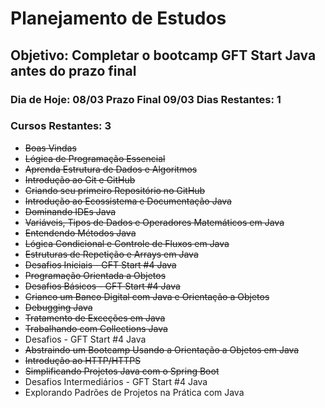 # Planejamento de Estudos

## Objetivo: Completar o bootcamp GFT Start Java antes do prazo final 

### Dia de Hoje: 08/03  Prazo Final 09/03    Dias Restantes: 1
### Cursos Restantes: 3
* <s>Boas Vindas</s> 
* <s>Lógica de Programação Essencial</s>
* <s>Aprenda Estrutura de Dados e Algoritmos</s>
* <s>Introdução ao Git e GitHub</s>
* <s>Criando seu primeiro Repositório no GitHub</s>
* <s>Introdução ao Ecossistema e Documentação Java</s>
* <s>Dominando IDEs Java</s>
* <s>Variáveis, Tipos de Dados e Operadores Matemáticos em Java</s>
* <s>Entendendo Métodos Java</s>
* <s>Lógica Condicional e Controle de Fluxos em Java</s>
* <s>Estruturas de Repetição e Arrays em Java</s>
* <s>Desafios Iniciais - GFT Start #4 Java</s>
* <s>Programação Orientada a Objetos</s>
* <s>Desafios Básicos - GFT Start #4 Java</s>
* <s>Crianco um Banco Digital com Java e Orientação a Objetos</s>
* <s>Debugging Java</s>
* <s>Tratamento de Exceções em Java</s>
* <s>Trabalhando com Collections Java</s>
* Desafios - GFT Start #4 Java
* <s>Abstraindo um Bootcamp Usando a Orientação a Objetos em Java</s>
* <s>Introdução ao HTTP/HTTPS</s>
* <s>Simplificando Projetos Java com o Spring Boot</s>
* Desafios Intermediários - GFT Start #4 Java
* Explorando Padrões de Projetos na Prática com Java
